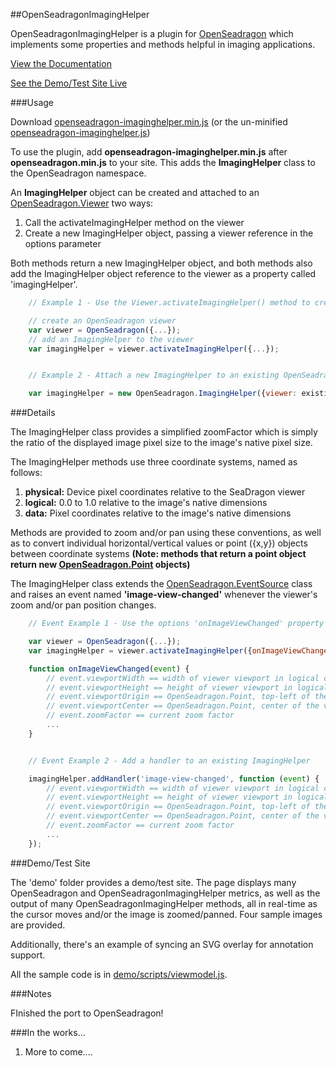 ##OpenSeadragonImagingHelper

OpenSeadragonImagingHelper is a plugin for [OpenSeadragon](https://github.com/openseadragon/openseadragon) 
which implements some properties and methods helpful in
imaging applications.

[View the Documentation](http://msalsbery.github.io/openseadragonimaginghelper/docs/index.html)

[See the Demo/Test Site Live](http://msalsbery.github.io/openseadragonimaginghelper/index.html)

###Usage

Download [openseadragon-imaginghelper.min.js](http://msalsbery.github.io/builds/openseadragon-imaginghelper.min.js) (or the un-minified [openseadragon-imaginghelper.js](http://msalsbery.github.io/builds/openseadragon-imaginghelper.js))

To use the plugin, add **openseadragon-imaginghelper.min.js** after **openseadragon.min.js** to your site.
This adds the **ImagingHelper** class to the OpenSeadragon namespace.

An **ImagingHelper** object can be created and attached to an [OpenSeadragon.Viewer](http://openseadragon.github.io/docs/symbols/OpenSeadragon.Viewer.html) two ways:


1. Call the activateImagingHelper method on the viewer
2. Create a new ImagingHelper object, passing a viewer reference in the options parameter

Both methods return a new ImagingHelper object, and both methods also add the ImagingHelper
object reference to the viewer as a property called 'imagingHelper'.

```javascript
    // Example 1 - Use the Viewer.activateImagingHelper() method to create an ImagingHelper

    // create an OpenSeadragon viewer
    var viewer = OpenSeadragon({...});
    // add an ImagingHelper to the viewer
    var imagingHelper = viewer.activateImagingHelper({...});


    // Example 2 - Attach a new ImagingHelper to an existing OpenSeadragon.Viewer

    var imagingHelper = new OpenSeadragon.ImagingHelper({viewer: existingviewer});
```

###Details

The ImagingHelper class provides a simplified zoomFactor which is simply the ratio
of the displayed image pixel size to the image's native pixel size.

The ImagingHelper methods use three coordinate systems,
named as follows:


1. **physical:** Device pixel coordinates relative to the SeaDragon viewer
2. **logical:**  0.0 to 1.0 relative to the image's native dimensions
3. **data:**     Pixel coordinates relative to the image's native dimensions

Methods are provided to zoom and/or pan using these conventions, as well as to convert
individual horizontal/vertical values or point ({x,y}) objects between coordinate systems 
**(Note: methods that return a point object return new [OpenSeadragon.Point](http://openseadragon.github.io/docs/symbols/OpenSeadragon.Point.html)
objects)**

The ImagingHelper class extends the [OpenSeadragon.EventSource](http://openseadragon.github.io/docs/symbols/OpenSeadragon.EventHandler.html) class and raises
an event named **'image-view-changed'** whenever the viewer's zoom and/or pan position changes.

```javascript
    // Event Example 1 - Use the options 'onImageViewChanged' property to set a handler

    var viewer = OpenSeadragon({...});
    var imagingHelper = viewer.activateImagingHelper({onImageViewChanged: onImageViewChanged});

    function onImageViewChanged(event) {
        // event.viewportWidth == width of viewer viewport in logical coordinates relative to image native size
        // event.viewportHeight == height of viewer viewport in logical coordinates relative to image native size
        // event.viewportOrigin == OpenSeadragon.Point, top-left of the viewer viewport in logical coordinates relative to image
        // event.viewportCenter == OpenSeadragon.Point, center of the viewer viewport in logical coordinates relative to image
        // event.zoomFactor == current zoom factor
        ...
    }


    // Event Example 2 - Add a handler to an existing ImagingHelper

    imagingHelper.addHandler('image-view-changed', function (event) {
        // event.viewportWidth == width of viewer viewport in logical coordinates relative to image native size
        // event.viewportHeight == height of viewer viewport in logical coordinates relative to image native size
        // event.viewportOrigin == OpenSeadragon.Point, top-left of the viewer viewport in logical coordinates relative to image
        // event.viewportCenter == OpenSeadragon.Point, center of the viewer viewport in logical coordinates relative to image
        // event.zoomFactor == current zoom factor
        ...
    });
```

###Demo/Test Site

The 'demo' folder provides a demo/test site.
The page displays many OpenSeadragon and OpenSeadragonImagingHelper metrics, as well as the output of many OpenSeadragonImagingHelper methods,
all in real-time as the cursor moves and/or the image is zoomed/panned. Four sample images are provided.

Additionally, there's an example of syncing an SVG overlay for annotation support.

All the sample code is in [demo/scripts/viewmodel.js](http://msalsbery.github.io/openseadragonimaginghelper/scripts/viewmodel.js).  

###Notes

FInished the port to OpenSeadragon!

###In the works...


1) More to come....

